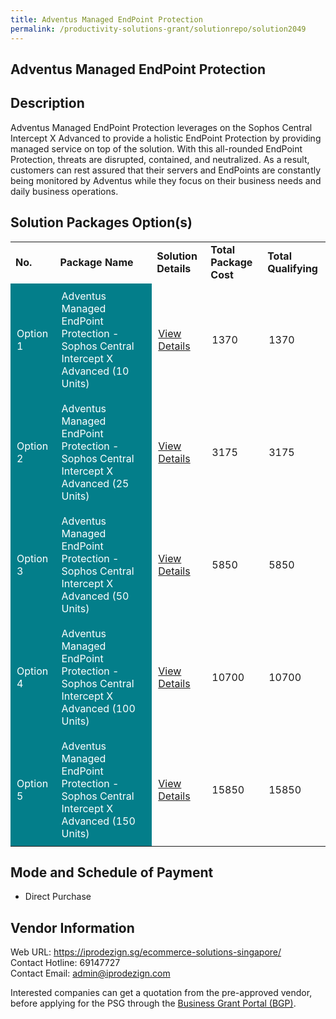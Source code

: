 ```yaml
---
title: Adventus Managed EndPoint Protection
permalink: /productivity-solutions-grant/solutionrepo/solution2049
---
```


## Adventus Managed EndPoint Protection

## Description

Adventus Managed EndPoint Protection leverages on the Sophos Central Intercept X Advanced to provide a holistic EndPoint Protection by providing managed service on top of the solution.
With this all-rounded EndPoint Protection, threats are disrupted, contained, and neutralized. As a result, customers can rest assured that their servers and EndPoints are constantly being monitored by Adventus while they focus on their business needs and daily business operations.

## Solution Packages Option(s)

<table>
<tr>
<td><b>No.</b></td>
<td><b>Package Name</b></td>
<td><b>Solution Details</b></td>
<td><b>Total Package Cost</b></td>
<td><b>Total Qualifying</b></td>
</tr>
<tr>
<td style='padding: 10px; background-color: #037E8A; color: #FFFFFF;'>Option 1</td>
<td style='padding: 10px; background-color: #037E8A; color: #FFFFFF;'>Adventus Managed EndPoint Protection - Sophos Central Intercept X Advanced (10 Units)</td>
<td style='padding: 10px;'><a href='https://www.gobusiness.gov.sg/images/psg/Adventus20200491_Desensitised_Annex_3(002).pdf_Part_1.pdf' target='_blank'>View Details</a></td>
<td style='padding: 10px;'>1370</td>
<td style='padding: 10px;'>1370</td>
</tr>
<tr>
<td style='padding: 10px; background-color: #037E8A; color: #FFFFFF;'>Option 2</td>
<td style='padding: 10px; background-color: #037E8A; color: #FFFFFF;'>Adventus Managed EndPoint Protection - Sophos Central Intercept X Advanced (25 Units)</td>
<td style='padding: 10px;'><a href='https://www.gobusiness.gov.sg/images/psg/Adventus20200491_Desensitised_Annex_3(002).pdf_Part_2.pdf' target='_blank'>View Details</a></td>
<td style='padding: 10px;'>3175</td>
<td style='padding: 10px;'>3175</td>
</tr>
<tr>
<td style='padding: 10px; background-color: #037E8A; color: #FFFFFF;'>Option 3</td>
<td style='padding: 10px; background-color: #037E8A; color: #FFFFFF;'>Adventus Managed EndPoint Protection - Sophos Central Intercept X Advanced (50 Units)</td>
<td style='padding: 10px;'><a href='https://www.gobusiness.gov.sg/images/psg/Adventus20200491_Desensitised_Annex_3(002).pdf_Part_3.pdf' target='_blank'>View Details</a></td>
<td style='padding: 10px;'>5850</td>
<td style='padding: 10px;'>5850</td>
</tr>
<tr>
<td style='padding: 10px; background-color: #037E8A; color: #FFFFFF;'>Option 4</td>
<td style='padding: 10px; background-color: #037E8A; color: #FFFFFF;'>Adventus Managed EndPoint Protection - Sophos Central Intercept X Advanced (100 Units)</td>
<td style='padding: 10px;'><a href='https://www.gobusiness.gov.sg/images/psg/Adventus20200491_Desensitised_Annex_3(002).pdf_Part_4.pdf' target='_blank'>View Details</a></td>
<td style='padding: 10px;'>10700</td>
<td style='padding: 10px;'>10700</td>
</tr>
<tr>
<td style='padding: 10px; background-color: #037E8A; color: #FFFFFF;'>Option 5</td>
<td style='padding: 10px; background-color: #037E8A; color: #FFFFFF;'>Adventus Managed EndPoint Protection - Sophos Central Intercept X Advanced (150 Units)</td>
<td style='padding: 10px;'><a href='https://www.gobusiness.gov.sg/images/psg/Adventus20200491_Desensitised_Annex_3(002).pdf_Part_5.pdf' target='_blank'>View Details</a></td>
<td style='padding: 10px;'>15850</td>
<td style='padding: 10px;'>15850</td>
</tr>
</table>

## Mode and Schedule of Payment

 - Direct Purchase

## Vendor Information

 Web URL: https://iprodezign.sg/ecommerce-solutions-singapore/ <br>Contact Hotline: 69147727 <br>Contact Email: admin@iprodezign.com <br>

Interested companies can get a quotation from the pre-approved vendor, before applying for the PSG through the <a href='https://www.businessgrants.gov.sg/' target='_blank' rel='noopener'>Business Grant Portal (BGP)</a>.

<script src="/jquery/resize-tables.js"></script>
